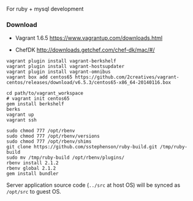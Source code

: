 For ruby + mysql development

### Download

* Vagrant 1.6.5
 https://www.vagrantup.com/downloads.html

* ChefDK
 http://downloads.getchef.com/chef-dk/mac/#/


```
vagrant plugin install vagrant-berkshelf
vagrant plugin install vagrant-hostsupdater
vagrant plugin install vagrant-omnibus
vagrant box add centos65 https://github.com/2creatives/vagrant-centos/releases/download/v6.5.3/centos65-x86_64-20140116.box
```

```
cd path/to/vagrant_workspace
# vagrant init centos65
gem install berkshelf
berks
vagrant up
vagrant ssh

```

```
sudo chmod 777 /opt/rbenv
sudo chmod 777 /opt/rbenv/versions
sudo chmod 777 /opt/rbenv/shims
git clone https://github.com/sstephenson/ruby-build.git /tmp/ruby-build
sudo mv /tmp/ruby-build /opt/rbenv/plugins/
rbenv install 2.1.2
rbenv global 2.1.2
gem install bundler
```

Server application source code (`../src` at host OS) will be synced as `/opt/src` to guest OS.
